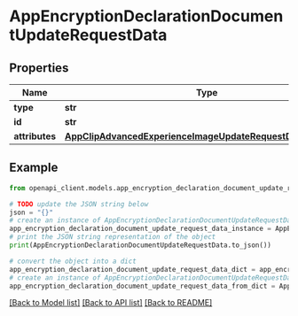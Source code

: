 # AppEncryptionDeclarationDocumentUpdateRequestData


## Properties

Name | Type | Description | Notes
------------ | ------------- | ------------- | -------------
**type** | **str** |  | 
**id** | **str** |  | 
**attributes** | [**AppClipAdvancedExperienceImageUpdateRequestDataAttributes**](AppClipAdvancedExperienceImageUpdateRequestDataAttributes.md) |  | [optional] 

## Example

```python
from openapi_client.models.app_encryption_declaration_document_update_request_data import AppEncryptionDeclarationDocumentUpdateRequestData

# TODO update the JSON string below
json = "{}"
# create an instance of AppEncryptionDeclarationDocumentUpdateRequestData from a JSON string
app_encryption_declaration_document_update_request_data_instance = AppEncryptionDeclarationDocumentUpdateRequestData.from_json(json)
# print the JSON string representation of the object
print(AppEncryptionDeclarationDocumentUpdateRequestData.to_json())

# convert the object into a dict
app_encryption_declaration_document_update_request_data_dict = app_encryption_declaration_document_update_request_data_instance.to_dict()
# create an instance of AppEncryptionDeclarationDocumentUpdateRequestData from a dict
app_encryption_declaration_document_update_request_data_from_dict = AppEncryptionDeclarationDocumentUpdateRequestData.from_dict(app_encryption_declaration_document_update_request_data_dict)
```
[[Back to Model list]](../README.md#documentation-for-models) [[Back to API list]](../README.md#documentation-for-api-endpoints) [[Back to README]](../README.md)


